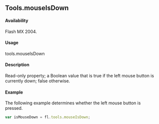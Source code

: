 ## Tools.mouseIsDown

#### Availability

Flash MX 2004.

#### Usage

tools.mouseIsDown

#### Description

Read-only property; a Boolean value that is true if the left mouse button is currently down; false otherwise.

#### Example

The following example determines whether the left mouse button is pressed.

```javascript
var isMouseDown = fl.tools.mouseIsDown;
```
